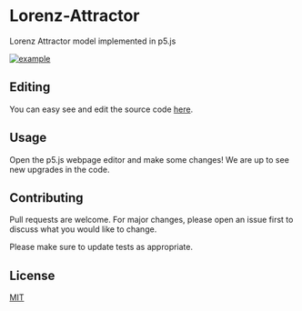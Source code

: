 # Lorenz-Attractor
Lorenz Attractor model implemented in p5.js

[![example](https://raw.githubusercontent.com/CatalaHD/Lorenz-Attractor/master/examples/example.jpg)](https://catalahd.github.io/Lorenz-Attractor/)

## Editing

You can easy see and edit the source code [here](https://editor.p5js.org/thecatalahd/sketches/zXC_WD0S3).

## Usage

Open the p5.js webpage editor and make some changes! We are up to see new upgrades in the code.

## Contributing

Pull requests are welcome. For major changes, please open an issue first to discuss what you would like to change.

Please make sure to update tests as appropriate.

## License

[MIT](https://github.com/CatalaHD/Lorenz-Attractor/blob/master/LICENSE)
